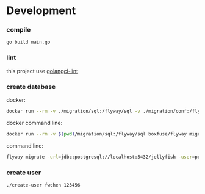 # Development

### compile 
`go build main.go`

### lint
this project use [golangci-lint](https://github.com/golangci/golangci-lint#editor-integration)

### create database
docker:
``` bash
docker run --rm -v ./migration/sql:/flyway/sql -v ./migration/conf:/flyway/conf boxfuse/flyway migrate 
```

docker command line:
``` bash
docker run --rm -v $(pwd)/migration/sql:/flyway/sql boxfuse/flyway migrate -url=jdbc:postgresql://172.17.0.1:5432/jellyfish -user=postgres -password=mysecretpassword
```

command line:
``` bash
flyway migrate -url=jdbc:postgresql://localhost:5432/jellyfish -user=postgres -password=mysecretpassword -locations="./migration/sql"
```

### create user
`./create-user fwchen 123456`
